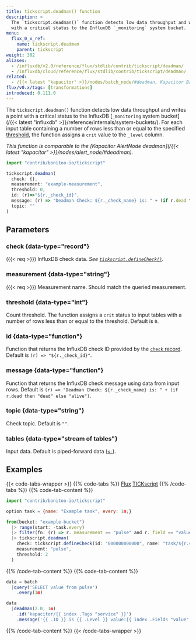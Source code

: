 ```yaml
---
title: tickscript.deadman() function
description: >
  The `tickscript.deadman()` function detects low data throughput and writes a point
  with a critical status to the InfluxDB `_monitoring` system bucket.
menu:
  flux_0_x_ref:
    name: tickscript.deadman
    parent: tickscript
weight: 302
aliases:
  - /influxdb/v2.0/reference/flux/stdlib/contrib/tickscript/deadman/
  - /influxdb/cloud/reference/flux/stdlib/contrib/tickscript/deadman/
related:
  - /{{< latest "kapacitor" >}}/nodes/batch_node/#deadman, Kapacitor BatchNode – Deadman
flux/v0.x/tags: [transformations]
introduced: 0.111.0
---
```


The `tickscript.deadman()` function detects low data throughput and writes a point
with a critical status to the InfluxDB [`_monitoring` system bucket](/{{< latest "influxdb" >}}/reference/internals/system-buckets/).
For each input table containing a number of rows less than or equal to the specified
[threshold](#threshold), the function assigns a `crit` value to the `_level` column.

_This function is comparable to the [Kapacitor AlertNode deadman](/{{< latest "kapacitor" >}}/nodes/alert_node/#deadman)._

```js
import "contrib/bonitoo-io/tickscript"

tickscript.deadman(
  check: {},
  measurement: "example-measurement",
  threshold: 0,
  id: (r)=>"${r._check_id}",
  message: (r) => "Deadman Check: ${r._check_name} is: " + (if r.dead then "dead" else "alive"),
  topic: ""
)
```

## Parameters

### check {data-type="record"}
({{< req >}})
InfluxDB check data.
_See [`tickscript.defineCheck()`](/flux/v0.x/stdlib/contrib/bonitoo-io/tickscript/definecheck/)._

### measurement {data-type="string"}
({{< req >}})
Measurement name.
Should match the queried measurement.

### threshold {data-type="int"}
Count threshold.
The function assigns a `crit` status to input tables with a number of rows less
than or equal to the threshold.
Default is `0`.

### id {data-type="function"}
Function that returns the InfluxDB check ID provided by the [`check` record](#check).
Default is `(r) => "${r._check_id}"`.

### message {data-type="function"}
Function that returns the InfluxDB check message using data from input rows.
Default is `(r) => "Deadman Check: ${r._check_name} is: " + (if r.dead then "dead" else "alive")`.

### topic {data-type="string"}
Check topic.
Default is `""`.

### tables {data-type="stream of tables"}
Input data.
Default is piped-forward data ([`<-`](/flux/v0.x/spec/expressions/#pipe-expressions)).

## Examples

{{< code-tabs-wrapper >}}
{{% code-tabs %}}
[Flux](#)
[TICKscript](#)
{{% /code-tabs %}}
{{% code-tab-content %}}
```javascript
import "contrib/bonitoo-io/tickscript"

option task = {name: "Example task", every: 1m;}

from(bucket: "example-bucket")
  |> range(start: -task.every)
  |> filter(fn: (r) => r._measurement == "pulse" and r._field == "value")
  |> tickscript.deadman(
    check: tickscript.defineCheck(id: "000000000000", name: "task/${r.service}"),
    measurement: "pulse",
    threshold: 2
  )
```
{{% /code-tab-content %}}
{{% code-tab-content %}}
```javascript
data = batch
  |query('SELECT value from pulse')
    .every(1m)

data
  |deadman(2.0, 1m)
    .id('kapacitor/{{ index .Tags "service" }}')
    .message('{{ .ID }} is {{ .Level }} value:{{ index .Fields "value" }}')
```
{{% /code-tab-content %}}
{{< /code-tabs-wrapper >}}
